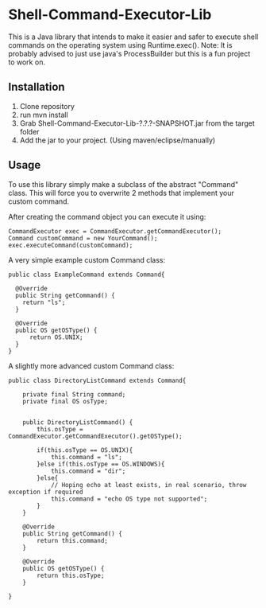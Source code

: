 # Shell-Command-Executor-Lib

This is a Java library that intends to make it easier and safer to execute shell commands on the operating system using Runtime.exec().
Note: It is probably advised to just use java's ProcessBuilder but this is a fun project to work on.


Installation
----------------------------------
1. Clone repository
2. run mvn install
3. Grab Shell-Command-Executor-Lib-?.?.?-SNAPSHOT.jar from the target folder
4. Add the jar to your project. (Using maven/eclipse/manually)



Usage
----------------------------------
To use this library simply make a subclass of the abstract "Command" class. This will force you to overwrite 2 methods that implement your custom command.

After creating the command object you can execute it using:

    CommandExecutor exec = CommandExecutor.getCommandExecutor();
    Command customCommand = new YourCommand();
    exec.executeCommand(customCommand);

A very simple example custom Command class:

    public class ExampleCommand extends Command{

      @Override
      public String getCommand() {
        return "ls";
      }

      @Override
      public OS getOSType() {
    	  return OS.UNIX;
      }
    }

A slightly more advanced custom Command class:

	public class DirectoryListCommand extends Command{

		private final String command;
		private final OS osType;


		public DirectoryListCommand() {
			this.osType = CommandExecutor.getCommandExecutor().getOSType();
			
			if(this.osType == OS.UNIX){
				this.command = "ls";
			}else if(this.osType == OS.WINDOWS){
				this.command = "dir";
			}else{
				// Hoping echo at least exists, in real scenario, throw exception if required
				this.command = "echo OS type not supported";
			}
		}
		
		@Override
		public String getCommand() {
			return this.command;
		}

		@Override
		public OS getOSType() {
			return this.osType;
		}

	}
